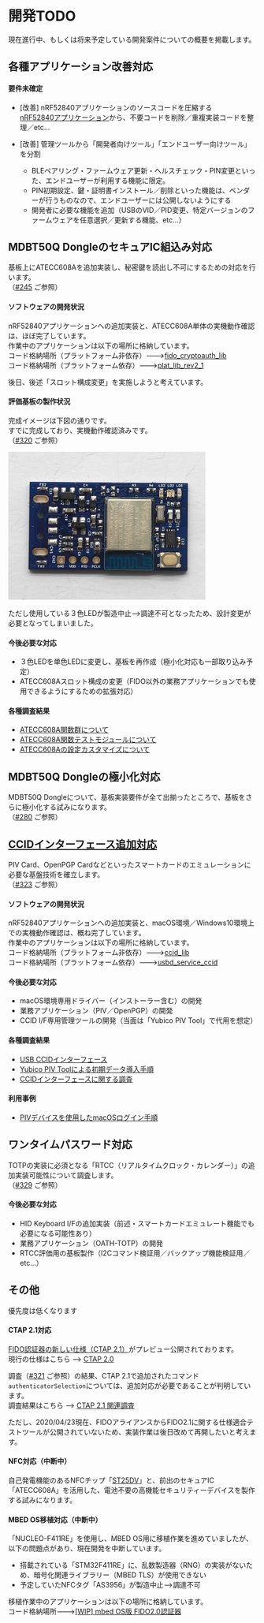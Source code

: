 # 開発TODO

現在進行中、もしくは将来予定している開発案件についての概要を掲載します。

## 各種アプリケーション改善対応

#### 要件未確定

- [改善] nRF52840アプリケーションのソースコードを圧縮する<br>
[nRF52840アプリケーション](nRF5_SDK_v15.3.0)から、不要コードを削除／重複実装コードを整理／etc...

- [改善] 管理ツールから「開発者向けツール」「エンドユーザー向けツール」を分割<br>
  - BLEペアリング・ファームウェア更新・ヘルスチェック・PIN変更といった、エンドユーザーが利用する機能に限定。<br>
  - PIN初期設定、鍵・証明書インストール／削除といった機能は、ベンダーが行うものなので、エンドユーザーには公開しないようにする<br>
  - 開発者に必要な機能を追加（USBのVID／PID変更、特定バージョンのファームウェアを任意選択／更新する機能、etc...）

## MDBT50Q DongleのセキュアIC組込み対応
基板上にATECC608Aを追加実装し、秘密鍵を読出し不可にするための対応を行います。<br>
（[#245](https://github.com/diverta/onecard-fido/issues/245) ご参照）

#### ソフトウェアの開発状況
nRF52840アプリケーションへの追加実装と、ATECC608A単体の実機動作確認は、ほぼ完了しています。<br>
作業中のアプリケーションは以下の場所に格納しています。<br>
コード格納場所（プラットフォーム非依存）--->[fido_cryptoauth_lib](FIDO2Device/fido_cryptoauth_lib)<br>
コード格納場所（プラットフォーム依存）--->[plat_lib_rev2_1](nRF5_SDK_v15.3.0/examples/diverta/plat_lib_rev2_1)

後日、後述「スロット構成変更」を実施しようと考えています。

#### 評価基板の製作状況
完成イメージは下図の通りです。<br>
すでに完成しており、実機動作確認済みです。<br>
（[#320](https://github.com/diverta/onecard-fido/pull/320) ご参照）

<img src="assets/0080.jpg" width="400">

ただし使用している３色LEDが製造中止-->調達不可となったため、設計変更が必要となってしまいました。

#### 今後必要な対応
- ３色LEDを単色LEDに変更し、基板を再作成（極小化対応も一部取り込み予定）
- ATECC608Aスロット構成の変更（FIDO以外の業務アプリケーションでも使用できるようにするための拡張対応）

#### 各種調査結果
- [ATECC608A関数群について](Research/CRYPTOAUTH/CRYPTOAUTHFUNC.md)
- [ATECC608A関数テストモジュールについて](Research/CRYPTOAUTH/CRYPTOAUTHTEST.md)
- [ATECC608Aの設定カスタマイズについて](Research/CRYPTOAUTH/CRYPTOAUTHCONF.md)

## MDBT50Q Dongleの極小化対応
MDBT50Q Dongleについて、基板実装要件が全て出揃ったところで、基板をさらに極小化する試みになります。<br>
（[#280](https://github.com/diverta/onecard-fido/issues/280) ご参照）

## [CCIDインターフェース追加対応](CCID/README.md)
PIV Card、OpenPGP Cardなどといったスマートカードのエミュレーションに必要な基盤技術を確立します。<br>
（[#323](https://github.com/diverta/onecard-fido/issues/323) ご参照）

#### ソフトウェアの開発状況
nRF52840アプリケーションへの追加実装と、macOS環境／Windows10環境上での実機動作確認は、概ね完了しています。<br>
作業中のアプリケーションは以下の場所に格納しています。<br>
コード格納場所（プラットフォーム非依存）--->[ccid_lib](CCID/ccid_lib)<br>
コード格納場所（プラットフォーム依存）--->[usbd_service_ccid](nRF5_SDK_v15.3.0/examples/diverta/plat_lib/usbd_service_ccid.c)

#### 今後必要な対応
- macOS環境専用ドライバー（インストーラー含む）の開発
- 業務アプリケーション（PIV／OpenPGP）の開発
- CCID I/F専用管理ツールの開発（当面は「Yubico PIV Tool」で代用を想定）

#### 各種調査結果
- [USB CCIDインターフェース](CCID/ccid_lib/README.md)
- [Yubico PIV Toolによる初期データ導入手順](Research/CCID/SETUPYKPIV.md)
- [CCIDインターフェースに関する調査](Research/CCID/README.md)

#### 利用事例
- [PIVデバイスを使用したmacOSログイン手順](Research/CCID/MACPIVLOGIN.md)

## ワンタイムパスワード対応
TOTPの実装に必須となる「RTCC（リアルタイムクロック・カレンダー）」の追加実装可能性について調査します。<br>
（[#329](https://github.com/diverta/onecard-fido/issues/329) ご参照）

#### 今後必要な対応
- HID Keyboard I/Fの追加実装（前述・スマートカードエミュレート機能でも必要になる可能性あり）
- 業務アプリケーション（OATH-TOTP）の開発
- RTCC評価用の基板製作（I2Cコマンド検証用／バックアップ機能検証用／etc...）

## その他
優先度は低くなります

#### CTAP 2.1対応

[FIDO認証器の新しい仕様（CTAP 2.1）](https://fidoalliance.org/specs/fido2/fido-client-to-authenticator-protocol-v2.1-rd-20191217.html)がプレビュー公開されております。<br>
現行の仕様はこちら --> [CTAP 2.0](https://fidoalliance.org/specs/fido-v2.0-ps-20190130/fido-client-to-authenticator-protocol-v2.0-ps-20190130.html)

調査（[#321](https://github.com/diverta/onecard-fido/issues/321) ご参照）の結果、CTAP 2.1で追加されたコマンド`authenticatorSelection`については、追加対応が必要であることが判明しています。<br>
調査結果はこちら --> [CTAP 2.1 関連調査](https://github.com/diverta/onecard-fido/blob/research-CTAP2.1-new-spec/Research/CTAP_2_1/README.md)

ただし、2020/04/23現在、FIDOアライアンスからFIDO2.1に関する仕様適合テストツールが公開されていないため、実装作業は後日改めて再開したいと考えます。

#### NFC対応（中断中）

自己発電機能のあるNFCチップ「[ST25DV](https://www.st.com/ja/nfc/st25dv-i2c-series-dynamic-nfc-tags.html)」と、前出のセキュアIC「ATECC608A」を活用した、電池不要の高機能セキュリティーデバイスを製作する試みになります。

#### MBED OS移植対応（中断中）

「NUCLEO-F411RE」を使用し、MBED OS用に移植作業を進めていましたが、以下の問題点があり、現在開発を中断しています。
- 搭載されている「STM32F411RE」に、乱数製造器（RNG）の実装がないため、暗号化関連ライブラリー（MBED TLS）が使用できない
- 予定していたNFCタグ「AS3956」が製造中止-->調達不可

移植作業中のアプリケーションは以下の場所に格納しています。<br>
コード格納場所--->[[WIP] mbed OS版 FIDO2.0認証器](STM32F411RE)
